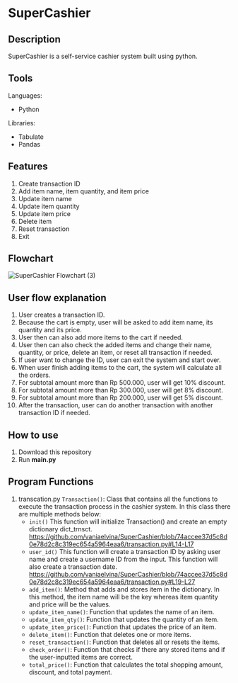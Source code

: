 # SuperCashier
## Description
SuperCashier is a self-service cashier system built using python.

## Tools
Languages: 
- Python

Libraries:
- Tabulate
- Pandas

## Features
1. Create transaction ID
2. Add item name, item quantity, and item price
4. Update item name
5. Update item quantity
6. Update item price
7. Delete item
8. Reset transaction
10. Exit 

## Flowchart
![SuperCashier Flowchart (3)](https://github.com/user-attachments/assets/72207beb-8d95-453c-9772-d4af67e70306)

## User flow explanation
1. User creates a transaction ID.
2. Because the cart is empty, user will be asked to add item name, its quantity and its price.
3. User then can also add more items to the cart if needed.
4. User then can also check the added items and change their name, quantity, or price, delete an item, or reset all transaction if needed.
5. If user want to change the ID, user can exit the system and start over.
6. When user finish adding items to the cart, the system will calculate all the orders.
7. For subtotal amount more than Rp 500.000, user will get 10% discount.
8. For subtotal amount more than Rp 300.000, user will get 8% discount.
9. For subtotal amount more than Rp 200.000, user will get 5% discount.
10. After the transaction, user can do another transaction with another transaction ID if needed.

## How to use
1. Download this repository
2. Run **main.py**

## Program Functions
1. transcation.py
   `Transaction()`: Class that contains all the functions to execute the transaction process in the cashier system. In this class there are multiple methods below:
   - `init()`
     This function will initialize Transaction() and create an empty dictionary dict_trnsct.
     https://github.com/vaniaelvina/SuperCashier/blob/74accee37d5c8d0e78d2c8c319ec654a5964eaa6/transaction.py#L14-L17
   - `user_id()`
     This function will create a transaction ID by asking user name and create a username ID from the input. This function will also create a transaction date.
     https://github.com/vaniaelvina/SuperCashier/blob/74accee37d5c8d0e78d2c8c319ec654a5964eaa6/transaction.py#L19-L27
   - `add_item()`: Method that adds and stores item in the dictionary. In this method, the item name will be the key whereas item quantity and price will be the values.
   - `update_item_name()`: Function that updates the name of an item.
   - `update_item_qty()`: Function that updates the quantity of an item.
   - `update_item_price()`: Function that updates the price of an item.
   - `delete_item()`: Function that deletes one or more items.
   - `reset_transaction()`: Function that deletes all or resets the items.
   - `check_order()`: Function that checks if there any stored items and if the user-inputted items are correct.
   - `total_price()`: Function that calculates the total shopping amount, discount, and total payment.
